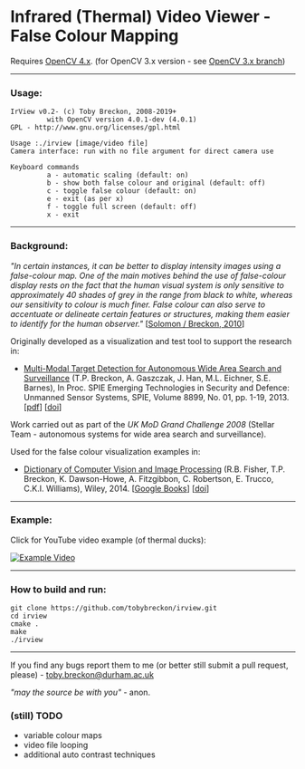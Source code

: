 # Infrared (Thermal) Video Viewer - False Colour Mapping

Requires [OpenCV 4.x](http://www.opencv.org).
(for OpenCV 3.x version - see [OpenCV 3.x branch](https://github.com/tobybreckon/irview/tree/opencv-3))

---

### Usage:

```
IrView v0.2- (c) Toby Breckon, 2008-2019+
         with OpenCV version 4.0.1-dev (4.0.1)
GPL - http://www.gnu.org/licenses/gpl.html

Usage :./irview [image/video file]
Camera interface: run with no file argument for direct camera use

Keyboard commands
         a - automatic scaling (default: on)
         b - show both false colour and original (default: off)
         c - toggle false colour (default: on)
         e - exit (as per x)
         f - toggle full screen (default: off)
         x - exit
```
---

### Background:

_"In certain instances, it can be better to display intensity images using a false-colour map.
One of the main motives behind the use of false-colour display rests on the fact that the
human visual system is only sensitive to approximately 40 shades of grey in the range from
black to white, whereas our sensitivity to colour is much finer. False colour can also serve to
accentuate or delineate certain features or structures, making them easier to identify for the
human observer."_  [[Solomon / Breckon, 2010](http://www.fundipbook.com)]

Originally developed as a visualization and test tool to support the research in:

- [Multi-Modal Target Detection for Autonomous Wide Area Search and Surveillance](https://breckon.org/toby/publications/papers/breckon13autonomous.pdf)
(T.P. Breckon, A. Gaszczak, J. Han, M.L. Eichner, S.E. Barnes), In Proc. SPIE Emerging Technologies in Security and Defence: Unmanned Sensor Systems, SPIE, Volume 8899, No. 01, pp. 1-19, 2013. [[pdf](https://breckon.org/toby/publications/papers/breckon13autonomous.pdf)] [[doi](http://dx.doi.org/10.1117/12.2028340)]

Work carried out as part of the _UK MoD Grand Challenge 2008_ (Stellar Team - autonomous systems for wide area search and surveillance).

Used for the false colour visualization examples in:

 - [Dictionary of Computer Vision and Image Processing](http://dx.doi.org/10.1002/9781119286462) (R.B. Fisher, T.P. Breckon, K. Dawson-Howe, A. Fitzgibbon, C. Robertson, E. Trucco, C.K.I. Williams), Wiley, 2014.
 [[Google Books](http://books.google.co.uk/books?id=TaEQAgAAQBAJ&lpg=PP1&dq=isbn%3A1118706811&pg=PP1v=onepage&q&f=false)] [[doi](http://dx.doi.org/10.1002/9781119286462)]

---

### Example:

Click for YouTube video example (of thermal ducks):

[![Example Video](http://img.youtube.com/vi/c9nF-k0u0Qk/0.jpg)](http://www.youtube.com/watch?v=c9nF-k0u0Qk)

---

### How to build and run:

```
git clone https://github.com/tobybreckon/irview.git
cd irview
cmake .
make
./irview
```
---

If you find any bugs report them to me (or better still submit a pull request, please) - toby.breckon@durham.ac.uk

_"may the source be with you"_ - anon.

### (still) TODO
- variable colour maps
- video file looping
- additional auto contrast techniques
